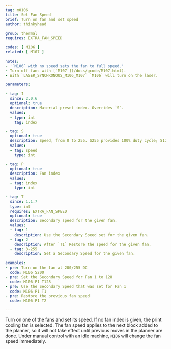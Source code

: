 ```yaml
---
tag: m0106
title: Set Fan Speed
brief: Turn on fan and set speed
author: thinkyhead

group: thermal
requires: EXTRA_FAN_SPEED

codes: [ M106 ]
related: [ M107 ]

notes:
- '`M106` with no speed sets the fan to full speed.'
- Turn off fans with [`M107`](/docs/gcode/M107.html).
- With `LASER_SYNCHRONOUS_M106_M107` `M106` will turn on the laser.

parameters:

- tag: I
  since: 2.0.6
  optional: true
  description: Material preset index. Overrides `S`.
  values:
  - type: int
    tag: index

- tag: S
  optional: true
  description: Speed, from 0 to 255. S255 provides 100% duty cycle; S128 produces 50%.
  values:
  - tag: speed
    type: int

- tag: P
  optional: true
  description: Fan index
  values:
  - tag: index
    type: int

- tag: T
  since: 1.1.7
  type: int
  requires: EXTRA_FAN_SPEED
  optional: true
  description: Secondary speed for the given fan.
  values:
  - tag: 1
    description: Use the Secondary Speed set for the given fan.
  - tag: 2
    description: After `T1` Restore the speed for the given fan.
  - tag: 3-255
    description: Set a Secondary Speed for the given fan.

examples:
- pre: Turn on the fan at 200/255 DC
  code: M106 S200
- pre: Set the Secondary Speed for Fan 1 to 128
  code: M106 P1 T128
- pre: Use the Secondary Speed that was set for Fan 1
  code: M106 P1 T1
- pre: Restore the previous fan speed
  code: M106 P1 T2

---
```


Turn on one of the fans and set its speed. If no fan index is given, the print cooling fan is selected. The fan speed applies to the next block added to the planner, so it will not take effect until previous moves in the planner are done. Under manual control with an idle machine, `M106` will change the fan speed immediately.
